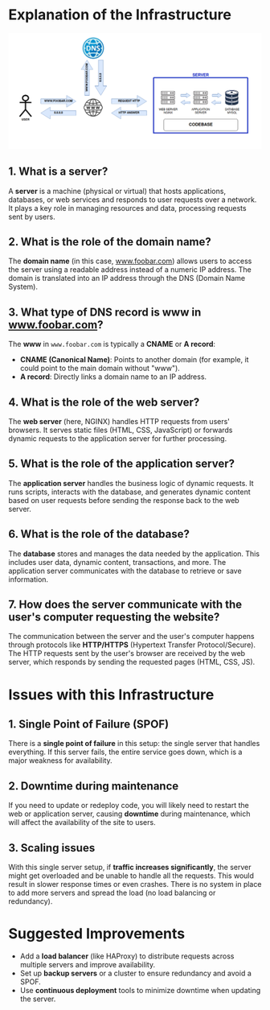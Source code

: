 # Explanation of the Infrastructure

![Simple web stack](0-simple_web_stack.png)

## 1. What is a server?
A **server** is a machine (physical or virtual) that hosts applications, databases, or web services and responds to user requests over a network. It plays a key role in managing resources and data, processing requests sent by users.

## 2. What is the role of the domain name?
The **domain name** (in this case, www.foobar.com) allows users to access the server using a readable address instead of a numeric IP address. The domain is translated into an IP address through the DNS (Domain Name System).

## 3. What type of DNS record is www in www.foobar.com?
The **www** in `www.foobar.com` is typically a **CNAME** or **A record**:
- **CNAME (Canonical Name)**: Points to another domain (for example, it could point to the main domain without "www").
- **A record**: Directly links a domain name to an IP address.

## 4. What is the role of the web server?
The **web server** (here, NGINX) handles HTTP requests from users' browsers. It serves static files (HTML, CSS, JavaScript) or forwards dynamic requests to the application server for further processing.

## 5. What is the role of the application server?
The **application server** handles the business logic of dynamic requests. It runs scripts, interacts with the database, and generates dynamic content based on user requests before sending the response back to the web server.

## 6. What is the role of the database?
The **database** stores and manages the data needed by the application. This includes user data, dynamic content, transactions, and more. The application server communicates with the database to retrieve or save information.

## 7. How does the server communicate with the user's computer requesting the website?
The communication between the server and the user's computer happens through protocols like **HTTP/HTTPS** (Hypertext Transfer Protocol/Secure). The HTTP requests sent by the user's browser are received by the web server, which responds by sending the requested pages (HTML, CSS, JS).

# Issues with this Infrastructure

## 1. Single Point of Failure (SPOF)
There is a **single point of failure** in this setup: the single server that handles everything. If this server fails, the entire service goes down, which is a major weakness for availability.

## 2. Downtime during maintenance
If you need to update or redeploy code, you will likely need to restart the web or application server, causing **downtime** during maintenance, which will affect the availability of the site to users.

## 3. Scaling issues
With this single server setup, if **traffic increases significantly**, the server might get overloaded and be unable to handle all the requests. This would result in slower response times or even crashes. There is no system in place to add more servers and spread the load (no load balancing or redundancy).

# Suggested Improvements

- Add a **load balancer** (like HAProxy) to distribute requests across multiple servers and improve availability.
- Set up **backup servers** or a cluster to ensure redundancy and avoid a SPOF.
- Use **continuous deployment** tools to minimize downtime when updating the server.

